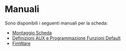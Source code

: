 # Manuali
Sono disponibili i seguenti manuali per la scheda:
- [Montaggio Scheda]()
- [Definizioni AUX e Programmazione Funzioni Default]()
- [FimWare]()